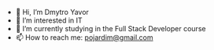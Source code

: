 - 👋 Hi, I’m Dmytro Yavor
- 👀 I’m interested in IT
- 🌱 I’m currently studying in the Full Stack Developer course
- 📫 How to reach me: pojardim@gmail.com


<!---
yavor84/yavor84 is a ✨ special ✨ repository because its `README.md` (this file) appears on your GitHub profile.
You can click the Preview link to take a look at your changes.
--->
